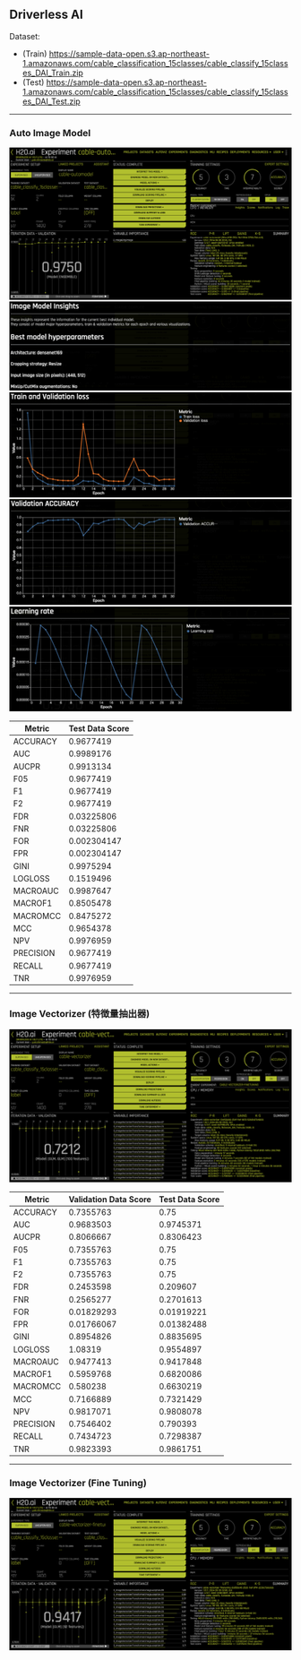 ## Driverless AI

Dataset: 
 - (Train) https://sample-data-open.s3.ap-northeast-1.amazonaws.com/cable_classification_15classes/cable_classify_15classes_DAI_Train.zip
- (Test) https://sample-data-open.s3.ap-northeast-1.amazonaws.com/cable_classification_15classes/cable_classify_15classes_DAI_Test.zip

***
### Auto Image Model
<img src="./display_images/automodel.png" alt="img1">
<img src="./display_images/insight1.png" alt="img2">
<img src="./display_images/insight2.png" alt="img3">
<img src="./display_images/insight3.png" alt="img4">
<img src="./display_images/insight4.png" alt="img5">

| Metric      | Test Data Score  |
|-------------|------------|
| ACCURACY    | 0.9677419  |
| AUC         | 0.9989176  |
| AUCPR       | 0.9913134  |
| F05         | 0.9677419  |
| F1          | 0.9677419  |
| F2          | 0.9677419  |
| FDR         | 0.03225806 |
| FNR         | 0.03225806 |
| FOR         | 0.002304147|
| FPR         | 0.002304147|
| GINI        | 0.9975294  |
| LOGLOSS     | 0.1519496  |
| MACROAUC    | 0.9987647  |
| MACROF1     | 0.8505478  |
| MACROMCC    | 0.8475272  |
| MCC         | 0.9654378  |
| NPV         | 0.9976959  |
| PRECISION   | 0.9677419  |
| RECALL      | 0.9677419  |
| TNR         | 0.9976959  |

***
### Image Vectorizer (特徴量抽出器)
<img src="./display_images/vec.png" alt="img10">

| Metric     | Validation Data Score | Test Data Score |
|------------|-----------------------|-----------------|
| ACCURACY   | 0.7355763             | 0.75            |
| AUC        | 0.9683503             | 0.9745371       |
| AUCPR      | 0.8066667             | 0.8306423       |
| F05        | 0.7355763             | 0.75            |
| F1         | 0.7355763             | 0.75            |
| F2         | 0.7355763             | 0.75            |
| FDR        | 0.2453598             | 0.209607        |
| FNR        | 0.2565277             | 0.2701613       |
| FOR        | 0.01829293            | 0.01919221      |
| FPR        | 0.01766067            | 0.01382488      |
| GINI       | 0.8954826             | 0.8835695       |
| LOGLOSS    | 1.08319               | 0.9554897       |
| MACROAUC   | 0.9477413             | 0.9417848       |
| MACROF1    | 0.5959768             | 0.6820086       |
| MACROMCC   | 0.580238              | 0.6630219       |
| MCC        | 0.7166889             | 0.7321429       |
| NPV        | 0.9817071             | 0.9808078       |
| PRECISION  | 0.7546402             | 0.790393        |
| RECALL     | 0.7434723             | 0.7298387       |
| TNR        | 0.9823393             | 0.9861751       |

***
### Image Vectorizer (Fine Tuning)
<img src="./display_images/vec_finetune.png" alt="img10">
